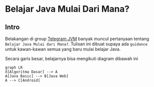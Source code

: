 # Belajar Java Mulai Dari Mana?

## Intro

Belakangan di group [Telegram JVM](https://t.me/JVMUserGroup) banyak muncul pertanyaan tentang `Belajar Java Mulai dari Mana?`.  Tulisan ini dibuat supaya ada `guidance`  untuk kawan-kawan semua yang baru mulai belajar Java. 

Secara garis besar, belajarnya bisa mengikuti diagram dibawah ini

```mermaid
graph LR
X[Algoritma Dasar] --> A
A[Java Basic] --> B[Java Web]
A --> C[Android]
```

